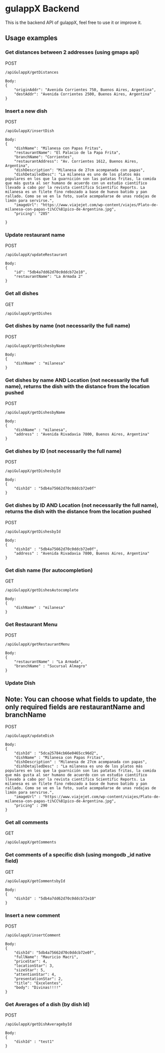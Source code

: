 # gulappX Backend

This is the backend API of gulappX, feel free to use it or improve it.

## Usage examples


### Get distances between 2 addresses (using gmaps api)

POST
```
/apiGulappX/getDistances

Body:
{
	"originAddr": "Avenida Corrientes 750, Buenos Aires, Argentina",
	"destAddr": "Avenida Corrientes 2500, Buenos Aires, Argentina"
}
```

### Insert a new dish

POST
```
/apiGulappX/insertDish

Body:
{
	"dishName": "Milanesa con Papas Fritas",
	"restaurantName": "El Palacio de la Papa Frita",
	"branchName": "Corrientes",
	"restaurantAddress": "Av. Corrientes 1612, Buenos Aires, Argentina",
	"dishDescription": "Milanesa de 27cm acompanada con papas",
	"dishDetailedDesc": "La milanesa es uno de los platos más populares en los que la guarnición son las patatas fritas, la comida que más gusta al ser humano de acuerdo con un estudio científico llevado a cabo por la revista científica Scientific Reports. La milanesa es un filete fino rebozado a base de huevo batido y pan rallado. Como se ve en la foto, suele acompañarse de unas rodajas de limón para servirse.",
	"imageUrl": "https://www.viajejet.com/wp-content/viajes/Plato-de-milanesa-con-papas-ti%CC%81pico-de-Argentina.jpg",
	"pricing": "285"

}

```

### Update restaurant name

POST
```
/apiGulappX/updateRestaurant

Body:
{
	"id": "5db4a7dd62d70c0ddcb72e10",
	"restaurantName": "La Armada 2"
}

```


### Get all dishes

GET
```
/apiGulappX/getDishes
```

### Get dishes by name (not necessarily the full name)
POST
```
/apiGulappX/getDishesbyName

Body:
{
	"dishName" : "milanesa"
}
```

### Get dishes by name AND Location (not necessarily the full name), returns the dish with the distance from the location pushed
POST
```
/apiGulappX/getDishesbyName

Body:
{
	"dishName" : "milanesa",
	"address" : "Avenida Rivadavia 7800, Buenos Aires, Argentina"
}
```


### Get dishes by ID (not necessarily the full name)
POST
```
/apiGulappX/getDishesbyId

Body:
{
	"dishId" : "5db4a75662d70c0ddcb72e0f"
}
```


### Get dishes by ID AND Location (not necessarily the full name), returns the dish with the distance from the location pushed
POST
```
/apiGulappX/getDishesbyId

Body:
{
	"dishId" : "5db4a75662d70c0ddcb72e0f",
	"address" : "Avenida Rivadavia 7800, Buenos Aires, Argentina"
}
```

### Get dish name (for autocompletion)
GET
```
/apiGulappX/getDishesAutocomplete

Body:
{
	"dishName" : "milanesa"
}
```

### Get Restaurant Menu
POST
```
/apiGulappX/getRestaurantMenu

Body:
{
	"restaurantName" : "La Armada",
	"branchName" : "Sucursal Almagro"
}
```

### Update Dish

## Note: You can choose what fields to update, the only required fields are restaurantName and branchName
POST
```
/apiGulappX/updateDish

Body:
{
	"dishId" : "5dca25784cb66e0465cc96d2",
	"dishName" : "Milanesa con Papas Fritas", 
	"dishDescription" : "Milanesa de 27cm acompanada con papas",
	"dishDetailedDesc" : "La milanesa es uno de los platos más populares en los que la guarnición son las patatas fritas, la comida que más gusta al ser humano de acuerdo con un estudio científico llevado a cabo por la revista científica Scientific Reports. La milanesa es un filete fino rebozado a base de huevo batido y pan rallado. Como se ve en la foto, suele acompañarse de unas rodajas de limón para servirse.",
	"imageUrl" : "https://www.viajejet.com/wp-content/viajes/Plato-de-milanesa-con-papas-ti%CC%81pico-de-Argentina.jpg",
	"pricing" : 290
}
```


### Get all comments

GET
```
/apiGulappX/getComments
```

### Get comments of a specific dish (using mongodb _id native field)
GET
```
/apiGulappX/getCommentsbyId

Body:
{ 
	"dishId" : "5db4a7dd62d70c0ddcb72e10"
}
```

### Insert a new comment

POST
```
/apiGulappX/insertComment

Body:
{
	"dishId": "5db4a75662d70c0ddcb72e0f",
	"fullName": "Mauricio Macri",
	"priceStar": 4,
    "locationStar": 3,
    "sizeStar": 5,
    "attentionStar": 4,
    "presentationStar": 2,
	"title": "Excelentes",
	"body": "Divinas!!!!"
}
```


### Get Averages of a dish (by dish Id)

POST
```
/apiGulappX/getDishAveragebyId

Body:
{ 
	"dishId" : "test1"
}
```
